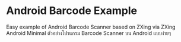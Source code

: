Android Barcode Example
=====================

Easy example of Android Barcode Scanner based on ZXing via ZXing Android Minimal
ตัวอย่างโปรแกรม Barcode Scanner บน Android แบบง่ายๆ
